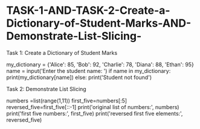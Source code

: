 # TASK-1-AND-TASK-2-Create-a-Dictionary-of-Student-Marks-AND-Demonstrate-List-Slicing-

Task 1: Create a Dictionary of Student Marks

my_dictionary = {'Alice': 85, 'Bob': 92, 'Charlie': 78, 'Diana': 88, 'Ethan': 95}
name = input('Enter the student name: ')
if name in my_dictionary:
    print(my_dictionary[name])
else:
    print('Student not found')
    

Task 2: Demonstrate List Slicing 

numbers =list(range(1,11))
first_five=numbers[:5]
reversed_five=first_five[::-1]
print('original list of numbers:', numbers)
print('first five numbers:', first_five)
print('reversed first five elements:', reversed_five)
